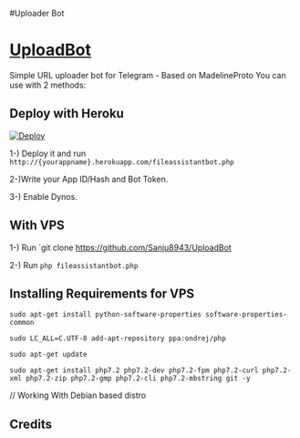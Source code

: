 #Uploader Bot

# [UploadBot](https://t.me/UploadItRobot)
Simple URL uploader bot for Telegram - Based on MadelineProto
You can use with 2 methods:

## Deploy with Heroku
[![Deploy](https://www.herokucdn.com/deploy/button.svg)](https://heroku.com/deploy)

1-) Deploy it and run `http://{yourappname}.herokuapp.com/fileassistantbot.php`

2-)Write your App ID/Hash and Bot Token.

3-) Enable Dynos.

## With VPS

1-) Run `git clone https://github.com/Sanju8943/UploadBot

2-) Run `php fileassistantbot.php`

## Installing Requirements for VPS

`sudo apt-get install python-software-properties software-properties-common`

`sudo LC_ALL=C.UTF-8 add-apt-repository ppa:ondrej/php`

`sudo apt-get update`

`sudo apt-get install php7.2 php7.2-dev php7.2-fpm php7.2-curl php7.2-xml php7.2-zip php7.2-gmp php7.2-cli php7.2-mbstring git -y`

// Working With Debian based distro

## Credits
